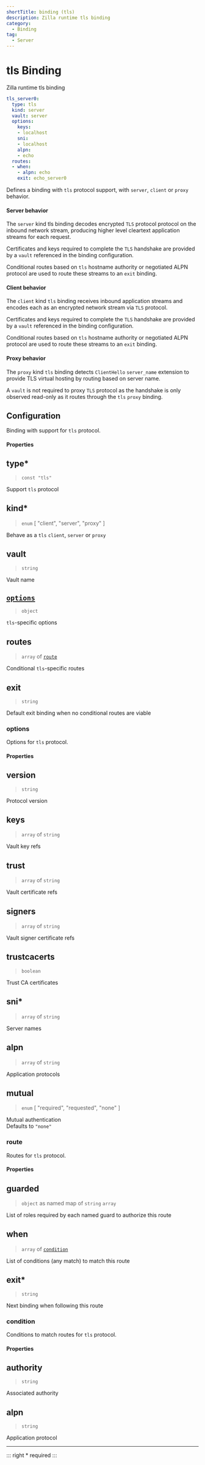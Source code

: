 ```yaml
---
shortTitle: binding (tls)
description: Zilla runtime tls binding
category:
  - Binding
tag:
  - Server
---
```


# tls Binding

Zilla runtime tls binding

```yaml {2}
tls_server0:
  type: tls
  kind: server
  vault: server
  options:
    keys:
    - localhost
    sni:
    - localhost
    alpn:
    - echo
  routes:
  - when:
    - alpn: echo
    exit: echo_server0
```

Defines a binding with `tls` protocol support, with `server`, `client` or `proxy` behavior.

#### Server behavior

The `server` kind tls binding decodes encrypted `TLS` protocol protocol on the inbound network stream, producing higher level cleartext application streams for each request.

Certificates and keys required to complete the `TLS` handshake are provided by a `vault` referenced in the binding configuration.

Conditional routes based on `tls` hostname authority or negotiated ALPN protocol are used to route these streams to an `exit` binding.

#### Client behavior

The `client` kind `tls` binding receives inbound application streams and encodes each as an encrypted network stream via `TLS` protocol.

Certificates and keys required to complete the `TLS` handshake are provided by a `vault` referenced in the binding configuration.

Conditional routes based on `tls` hostname authority or negotiated ALPN protocol are used to route these streams to an `exit` binding.

#### Proxy behavior

The `proxy` kind `tls` binding detects `ClientHello` `server_name` extension to provide TLS virtual hosting by routing based on server name.

A `vault` is not required to proxy `TLS` protocol as the handshake is only observed read-only as it routes through the `tls` `proxy` binding.

## Configuration

Binding with support for `tls` protocol.

#### Properties

## type\*

> `const "tls"`

Support `tls` protocol

## kind\*

> `enum` [ "client", "server", "proxy" ]

Behave as a `tls` `client`, `server` or `proxy`

## vault

> `string`

Vault name

## [`options`](binding-tls.md#options)

> `object`

`tls`-specific options

## routes

> `array` of [`route`](binding-tls.md#route)

Conditional `tls`-specific routes

## exit

> `string`

Default exit binding when no conditional routes are viable

### options

Options for `tls` protocol.

#### Properties

## version

> `string`

Protocol version

## keys

> `array` of `string`

Vault key refs

## trust

> `array` of `string`

Vault certificate refs

## signers

> `array` of `string`

Vault signer certificate refs

## trustcacerts

> `boolean`

Trust CA certificates

## sni\*

> `array` of `string`

Server names

## alpn

> `array` of `string`

Application protocols

## mutual

> `enum` [ "required", "requested", "none" ]

Mutual authentication\
Defaults to `"none"`

### route

Routes for `tls` protocol.

#### Properties

## guarded

> `object` as named map of `string` `array`

List of roles required by each named guard to authorize this route

## when

> `array` of [`condition`](binding-tls.md#condition)

List of conditions (any match) to match this route

## exit\*

> `string`

Next binding when following this route

### condition

Conditions to match routes for `tls` protocol.

#### Properties

## authority

> `string`

Associated authority

## alpn

> `string`

Application protocol

---

::: right
\* required
:::
